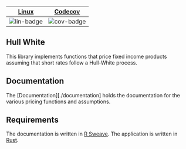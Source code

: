| [Linux][lin-link] |  [Codecov][cov-link]  |
| :---------------: | :-------------------: |
| ![lin-badge]      | ![cov-badge]          |

[lin-badge]: https://travis-ci.org/phillyfan1138/hull_white_rust.svg?branch=master "Travis build status"
[lin-link]:  https://travis-ci.org/phillyfan1138/hull_white_rust "Travis build status"
[cov-badge]: https://codecov.io/gh/phillyfan1138/hull_white_rust/branch/master/graph/badge.svg
[cov-link]:  https://codecov.io/gh/phillyfan1138/hull_white_rust

## Hull White 

This library implements functions that price fixed income products assuming that short rates follow a Hull-White process.

## Documentation

The [Documentation][./documentation] holds the documentation for the various pricing functions and assumptions.  

## Requirements

The documentation is written in [R Sweave](https://www.r-bloggers.com/getting-started-with-sweave-r-latex-eclipse-statet-texlipse/).  The application is written in [Rust](https://www.rust-lang.org/en-US/). 